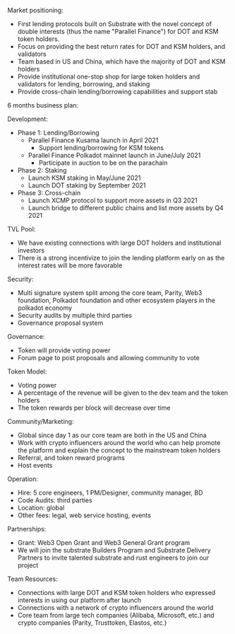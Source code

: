 Market positioning:

- First lending protocols built on Substrate with the novel concept of double interests (thus the name "Parallel Finance") for DOT and KSM token holders.
- Focus on providing the best return rates for DOT and KSM holders, and validators
- Team based in US and China, which have the majority of DOT and KSM holders
- Provide institutional one-stop shop for large token holders and validators for lending, borrowing, and staking
- Provide cross-chain lending/borrowing capabilities and support stab

6 months business plan:

Development:

- Phase 1: Lending/Borrowing
    - Parallel Finance Kusama launch in April 2021
        - Support lending/borrowing for KSM tokens
    - Parallel Finance Polkadot mainnet launch in June/July 2021
        - Participate in auction to be on the parachain
- Phase 2: Staking
    - Launch KSM staking in May/June 2021
    - Launch DOT staking by September 2021
- Phase 3: Cross-chain
    - Launch XCMP protocol  to support more assets in Q3 2021
    - Launch bridge to different public chains and list more assets by Q4 2021

TVL Pool:

- We have existing connections with large DOT holders and institutional investors
- There is a strong incentivize to join the lending platform early on as the interest rates will be more favorable

Security:

- Multi signature system split among the core team, Parity, Web3 foundation, Polkadot foundation and other ecosystem players in the polkadot economy
- Security audits by multiple third parties
- Governance proposal system

Governance:

- Token will provide voting power
- Forum page to post proposals and allowing community to vote

Token Model:

- Voting power
- A percentage of the revenue will be given to the dev team and the token holders
- The token rewards per block will decrease over time

Community/Marketing:

- Global since day 1 as our core team are both in the US and China
- Work with crypto influencers around the world who can help promote the platform and explain the concept to the mainstream token holders
- Referral, and token reward programs
- Host events

Operation:

- Hire: 5 core engineers, 1 PM/Designer, community manager, BD
- Code Audits: third parties
- Location: global
- Other fees: legal, web service hosting, events

Partnerships:

- Grant: Web3 Open Grant and Web3 General Grant program
- We will join the substrate Builders Program and Substrate Delivery Partners to invite talented substrate and rust engineers to join our project

Team Resources:

- Connections with large DOT and KSM token holders who expressed interests in using our platform after launch
- Connections with a network of crypto influencers around the world
- Core team from large tech companies (Alibaba, Microsoft, etc.) and crypto companies (Parity, Trusttoken, Elastos, etc.)
